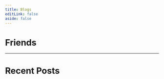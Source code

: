 ```yaml
---
title: Blogs
editLink: false
aside: false
---
```


<script setup>
import { ref } from 'vue'
import PostList from '../components/PostList.vue'
import Blogger from '../components/Blogger.vue'
</script>

# Friends <Badge type="warning" text="beta" />

<Suspense><Blogger ></Blogger></Suspense>

---

# Recent Posts <Badge type="warning" text="beta" />

<Suspense><PostList ></PostList></Suspense>
